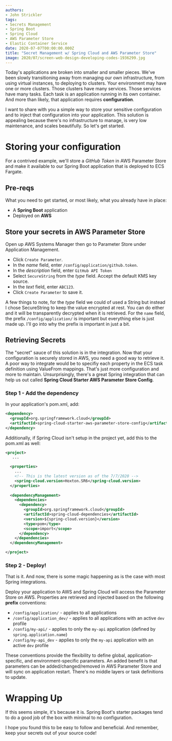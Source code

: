 ```yaml
---
authors:
- John Strickler
tags:
- Secrets Management
- Spring Boot
- Spring Cloud
- AWS Parameter Store
- Elastic Container Service
date: 2020-07-07T00:00:00.000Z
title: "Secret Management w/ Spring Cloud and AWS Parameter Store"
image: 2020/07/screen-web-design-developing-codes-1936299.jpg
---
```


Today's applications are broken into smaller and smaller pieces.  We've been slowly transitioning away from managing our own infrastructure, from using virtual instances, to deploying to clusters.  Your environment may have one or more clusters.  Those clusters have many services.  Those services have many tasks.  Each task is an application running in its own container.  And more than likely, that application requires **configuration**.   

I want to share with you a simple way to store your sensitive configuration and to inject that configuration into your application.  This solution is appealing because there's no infrastructure to manage, is very low maintenance, and scales beautifully.  So let's get started.

# Storing your configuration

For a contrived example, we'll store a *GitHub Token* in AWS Parameter Store and make it available to our Spring Boot application that is deployed to ECS Fargate.

## Pre-reqs

What you need to get started, or most likely, what you already have in place:

- A **Spring Boot** application 
- Deployed on **AWS**


## Store your secrets in AWS Parameter Store

Open up AWS Systems Manager then go to Parameter Store under Application Management.

- Click `Create Parameter`.
- In the *name* field, enter `/config/application/github.token`.  
- In the *description* field, enter `GitHub API Token`
- Select `SecureString` from the *type* field.  Accept the default KMS key source.
- In the *text* field, enter `ABC123`.  
- Click `Create Parameter` to save it.

A few things to note, for the *type* field we could of used a String but instead I chose SecureString to keep the value encrypted at rest.  You can do either and it will be transparently decrypted when it is retrieved.  For the `name` field, the prefix `/config/application/` is important but everything else is just made up.  I'll go into why the prefix is important in just a bit.


## Retrieving Secrets

The "secret" sauce of this solution is in the integration.  Now that your configuration is securely stored in AWS, you need a good way to retrieve it.  A poor way to integrate would be to specifiy each property in the ECS task definition using ValueFrom mappings.  That's just more configuration and more to maintain.  Unsurprisingly, there's a great Spring integration that can help us out called **Spring Cloud Starter AWS Parameter Store Config**.  

### Step 1 - Add the dependency

In your application's pom.xml, add:

```xml
<dependency>
  <groupId>org.springframework.cloud</groupId>
  <artifactId>spring-cloud-starter-aws-parameter-store-config</artifactId>
</dependency>
```

Additionally, if Spring Cloud isn't setup in the project yet, add this to the pom.xml as well:

```xml
<project>
   ...

  <properties>
    ...
    <!-- This is the latest version as of the 7/7/2020 -->
    <spring-cloud.version>Hoxton.SR6</spring-cloud.version> 
  </properties>
   
  <dependencyManagement>
    <dependencies>
      <dependency>
        <groupId>org.springframework.cloud</groupId>
        <artifactId>spring-cloud-dependencies</artifactId>
        <version>${spring-cloud.version}</version>
        <type>pom</type>
        <scope>import</scope>
      </dependency>
    </dependencies>
  </dependencyManagement>

</project>
```


### Step 2 - Deploy!

That is it.  And now, there is some magic happening as is the case with most Spring integrations.

Deploy your application to AWS and Spring Cloud will access the Parameter Store on AWS.  Properties are retrieved and injected based on the following **prefix** conventions:

- `/config/application/` - applies to all applications 
- `/config/application_dev/` - applies to all applications with an active `dev` profile 
- `/config/my-api/` -  applies to only the `my-api` application (defined by `spring.application.name`)
- `/config/my-api_dev` -  applies to only the `my-api` application with an active `dev` profile  

These conventions provide the flexibility to define global, application-specific, and environment-specific parameters.  An added benefit is that parameters can be added/changed/removed in AWS Parameter Store and will sync on application restart.  There's no middle layers or task definitions to update.

# Wrapping Up

If this seems simple, it's because it is.  Spring Boot's starter packages tend to do a good job of the box with minimal to no configuration.  

I hope you found this to be easy to follow and beneficial.  And remember, keep your secrets out of your source code!

